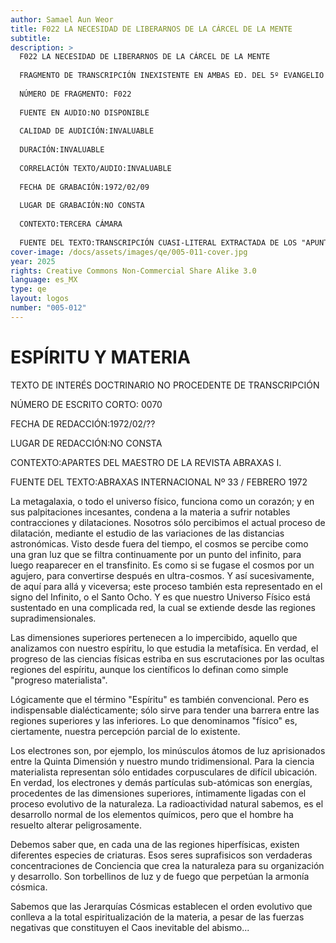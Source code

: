 ```yaml
---
author: Samael Aun Weor
title: F022 LA NECESIDAD DE LIBERARNOS DE LA CÁRCEL DE LA MENTE
subtitle:
description: >
  F022 LA NECESIDAD DE LIBERARNOS DE LA CÁRCEL DE LA MENTE
  
  FRAGMENTO DE TRANSCRIPCIÓN INEXISTENTE EN AMBAS ED. DEL 5º EVANGELIO
  
  NÚMERO DE FRAGMENTO: F022
  
  FUENTE EN AUDIO:NO DISPONIBLE
  
  CALIDAD DE AUDICIÓN:INVALUABLE
  
  DURACIÓN:INVALUABLE
  
  CORRELACIÓN TEXTO/AUDIO:INVALUABLE
  
  FECHA DE GRABACIÓN:1972/02/09
  
  LUGAR DE GRABACIÓN:NO CONSTA
  
  CONTEXTO:TERCERA CÁMARA
  
  FUENTE DEL TEXTO:TRANSCRIPCIÓN CUASI-LITERAL EXTRACTADA DE LOS "APUNTES DE CONFERENCIAS" DE VÍCTOR MANUEL CHÁVEZ CABALLERO
cover-image: /docs/assets/images/qe/005-011-cover.jpg
year: 2025
rights: Creative Commons Non-Commercial Share Alike 3.0
language: es_MX
type: qe
layout: logos
number: "005-012"
---
```

# ESPÍRITU Y MATERIA

TEXTO DE INTERÉS DOCTRINARIO NO PROCEDENTE DE TRANSCRIPCIÓN

NÚMERO DE ESCRITO CORTO: 0070

FECHA DE REDACCIÓN:1972/02/??

LUGAR DE REDACCIÓN:NO CONSTA

CONTEXTO:APARTES DEL MAESTRO DE LA REVISTA ABRAXAS I.

FUENTE DEL TEXTO:ABRAXAS INTERNACIONAL Nº 33 / FEBRERO 1972

La metagalaxia, o todo el universo físico, funciona como un corazón; y en sus palpitaciones incesantes, condena a la materia a sufrir notables contracciones y dilataciones. Nosotros sólo percibimos el actual proceso de dilatación, mediante el estudio de las variaciones de las distancias astronómicas. Visto desde fuera del tiempo, el cosmos se percibe como una gran luz que se filtra continuamente por un punto del infinito, para luego reaparecer en el transfinito. Es como si se fugase el cosmos por un agujero, para convertirse después en ultra-cosmos. Y así sucesivamente, de aquí para allá y viceversa; este proceso también esta representado en el signo del Infinito, o el Santo Ocho. Y es que nuestro Universo Físico está sustentado en una complicada red, la cual se extiende desde las regiones supradimensionales.

Las dimensiones superiores pertenecen a lo impercibido, aquello que analizamos con nuestro espíritu, lo que estudia la metafísica. En verdad, el progreso de las ciencias físicas estriba en sus escrutaciones por las ocultas regiones del espíritu, aunque los científicos lo definan como simple "progreso materialista".

Lógicamente que el término "Espíritu" es también convencional. Pero es indispensable dialécticamente; sólo sirve para tender una barrera entre las regiones superiores y las inferiores. Lo que denominamos "físico" es, ciertamente, nuestra percepción parcial de lo existente.

Los electrones son, por ejemplo, los minúsculos átomos de luz aprisionados entre la Quinta Dimensión y nuestro mundo tridimensional. Para la ciencia materialista representan sólo entidades corpusculares de difícil ubicación. En verdad, los electrones y demás partículas sub-atómicas son energías, procedentes de las dimensiones superiores, íntimamente ligadas con el proceso evolutivo de la naturaleza. La radioactividad natural sabemos, es el desarrollo normal de los elementos químicos, pero que el hombre ha resuelto alterar peligrosamente.

Debemos saber que, en cada una de las regiones hiperfísicas, existen diferentes especies de criaturas. Esos seres suprafisicos son verdaderas concentraciones de Conciencia que crea la naturaleza para su organización y desarrollo. Son torbellinos de luz y de fuego que perpetúan la armonía cósmica.

Sabemos que las Jerarquías Cósmicas establecen el orden evolutivo que conlleva a la total espiritualización de la materia, a pesar de las fuerzas negativas que constituyen el Caos inevitable del abismo...

